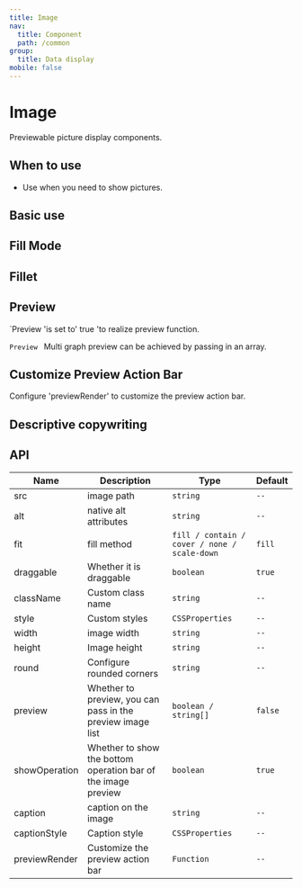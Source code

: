 ```yaml
---
title: Image
nav:
  title: Component
  path: /common
group:
  title: Data display
mobile: false
---
```


# Image

Previewable picture display components.

## When to use

- Use when you need to show pictures.

## Basic use

<code src="./demos/index1.tsx"></code>

## Fill Mode

<code src="./demos/index2.tsx"></code>

## Fillet

<code src="./demos/index3.tsx"></code>

## Preview

`Preview 'is set to' true 'to realize preview function.

<code src="./demos/index4.tsx"></code>

`Preview ` Multi graph preview can be achieved by passing in an array.

<code src="./demos/index5.tsx"></code>

## Customize Preview Action Bar

Configure 'previewRender' to customize the preview action bar.

<code src="./demos/index7.tsx"></code>

## Descriptive copywriting

<code src="./demos/index6.tsx"></code>

## API

| Name          | Description                                                   | Type                                         | Default |
| ------------- | ------------------------------------------------------------- | -------------------------------------------- | ------- |
| src           | image path                                                    | `string`                                     | `--`    |
| alt           | native alt attributes                                         | `string`                                     | `--`    |
| fit           | fill method                                                   | `fill / contain / cover / none / scale-down` | `fill`  |
| draggable     | Whether it is draggable                                       | `boolean`                                    | `true`  |
| className     | Custom class name                                             | `string`                                     | `--`    |
| style         | Custom styles                                                 | `CSSProperties`                              | `--`    |
| width         | image width                                                   | `string`                                     | `--`    |
| height        | Image height                                                  | `string`                                     | `--`    |
| round         | Configure rounded corners                                     | `string`                                     | `--`    |
| preview       | Whether to preview, you can pass in the preview image list    | `boolean / string[]`                         | `false` |
| showOperation | Whether to show the bottom operation bar of the image preview | `boolean`                                    | `true`  |
| caption       | caption on the image                                          | `string`                                     | `--`    |
| captionStyle  | Caption style                                                 | `CSSProperties`                              | `--`    |
| previewRender | Customize the preview action bar                              | `Function`                                   | `--`    |
